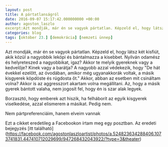 ```yaml
---
layout: post
title: A pártatlanságról
date: 2016-09-07 15:17:42.000000000 +00:00
author: agoston_laszlo
excerpt:Azt mondják, már én se vagyok pártatlan. Képzeld el, hogy látsz két kisfiút, akik közül a nagyobbik leköpi és bántalmazza a kisebbet. Nyilván odamész és helyreteszed a nagyobbikat, igaz?
categories: blog
tags: [október 23.] [demokrácia] [nemzeti ünnep]
---
```


Azt mondják, már én se vagyok pártatlan. Képzeld el, hogy látsz két kisfiút, akik közül a nagyobbik leköpi és bántalmazza a kisebbet. Nyilván odamész és helyreteszed a nagyobbikat, igaz? Akkor te melyik gyereknek vagy a kedvelője? Kinek vagy a barátja? A nagyobb azzal védekezik, hogy "De hát évekkel ezelőtt, az óvodában, amikor még ugyanakkorák voltak, a másik kisgyerek köpdöste és rúgdosta őt." Akkor, abban az esetben mit csináltam volna? Akkor is az aggresszort akartam volna megállítani. Az, hogy a másik gyerek bántott valaha, nem jogosít fel, hogy én is szar alak legyek.

Borzasztó, hogy emberek azt hiszik, ha felháborít az egyik kisgyerek viselkedése, azzal elismerem a másikat. Pedig nem. 

Nem pártpreferenciáim, hanem elveim vannak

Ezt a cikket eredetileg a Facebookon írtam meg egy posztban. Az eredeti bejegyzés [itt található] (https://facebook.com/agostonlaszloartist/photos/a.524823634288406.1073741831.447410712029699/947268432043922/?type=3&theater)
